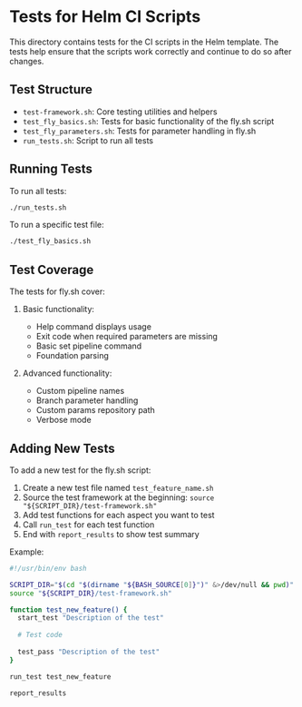 # Tests for Helm CI Scripts

This directory contains tests for the CI scripts in the Helm template. The tests help ensure that the scripts work correctly and continue to do so after changes.

## Test Structure

- `test-framework.sh`: Core testing utilities and helpers
- `test_fly_basics.sh`: Tests for basic functionality of the fly.sh script
- `test_fly_parameters.sh`: Tests for parameter handling in fly.sh
- `run_tests.sh`: Script to run all tests

## Running Tests

To run all tests:

```bash
./run_tests.sh
```

To run a specific test file:

```bash
./test_fly_basics.sh
```

## Test Coverage

The tests for fly.sh cover:

1. Basic functionality:
   - Help command displays usage
   - Exit code when required parameters are missing
   - Basic set pipeline command
   - Foundation parsing
   
2. Advanced functionality:
   - Custom pipeline names
   - Branch parameter handling
   - Custom params repository path
   - Verbose mode

## Adding New Tests

To add a new test for the fly.sh script:

1. Create a new test file named `test_feature_name.sh`
2. Source the test framework at the beginning: `source "${SCRIPT_DIR}/test-framework.sh"`
3. Add test functions for each aspect you want to test
4. Call `run_test` for each test function
5. End with `report_results` to show test summary

Example:

```bash
#!/usr/bin/env bash

SCRIPT_DIR="$(cd "$(dirname "${BASH_SOURCE[0]}")" &>/dev/null && pwd)"
source "${SCRIPT_DIR}/test-framework.sh"

function test_new_feature() {
  start_test "Description of the test"
  
  # Test code
  
  test_pass "Description of the test"
}

run_test test_new_feature

report_results
```